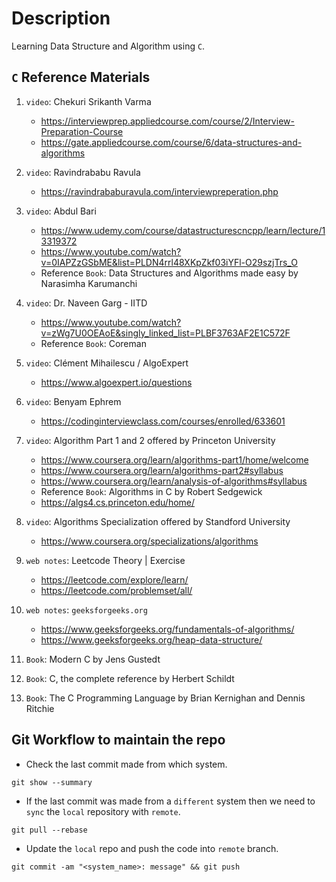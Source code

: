 # Description

Learning Data Structure and Algorithm using `C`.

## `C` Reference Materials

1. `video`: Chekuri Srikanth Varma
    - https://interviewprep.appliedcourse.com/course/2/Interview-Preparation-Course
    - https://gate.appliedcourse.com/course/6/data-structures-and-algorithms

2. `video`: Ravindrababu Ravula
    - https://ravindrababuravula.com/interviewpreperation.php
3. `video`: Abdul Bari
    - https://www.udemy.com/course/datastructurescncpp/learn/lecture/13319372
    - https://www.youtube.com/watch?v=0IAPZzGSbME&list=PLDN4rrl48XKpZkf03iYFl-O29szjTrs_O
    - Reference `Book`: Data Structures and Algorithms made easy by Narasimha Karumanchi
4. `video`: Dr. Naveen Garg - IITD
    - https://www.youtube.com/watch?v=zWg7U0OEAoE&singly_linked_list=PLBF3763AF2E1C572F
    - Reference `Book`: Coreman
5. `video`: Clément Mihailescu / AlgoExpert
    - https://www.algoexpert.io/questions
6. `video`: Benyam Ephrem
    - https://codinginterviewclass.com/courses/enrolled/633601
7. `video`: Algorithm Part 1 and 2 offered by Princeton University
    - https://www.coursera.org/learn/algorithms-part1/home/welcome
    - https://www.coursera.org/learn/algorithms-part2#syllabus
    - https://www.coursera.org/learn/analysis-of-algorithms#syllabus
    - Reference `Book`: Algorithms in C by Robert Sedgewick
    - https://algs4.cs.princeton.edu/home/
8. `video`: Algorithms Specialization offered by Standford University
    - https://www.coursera.org/specializations/algorithms
9. `web notes`: Leetcode Theory | Exercise
    - https://leetcode.com/explore/learn/
    - https://leetcode.com/problemset/all/
10. `web notes`: `geeksforgeeks.org`
    - https://www.geeksforgeeks.org/fundamentals-of-algorithms/
    - https://www.geeksforgeeks.org/heap-data-structure/
11. `Book`: Modern C by Jens Gustedt
12. `Book`: C, the complete reference by Herbert Schildt
13. `Book`: The C Programming Language by Brian Kernighan and Dennis Ritchie


## Git Workflow to maintain the repo

- Check the last commit made from which system. 
```
git show --summary
```

- If the last commit was made from a `different` system then we need to
`sync` the `local` repository with `remote`.
```
git pull --rebase
```

- Update the `local` repo and push the code into `remote` branch.
```
git commit -am "<system_name>: message" && git push
``` 
